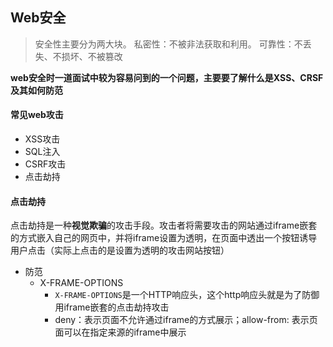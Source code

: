 ## Web安全

>  安全性主要分为两大块。 私密性：不被非法获取和利用。 可靠性：不丢失、不损坏、不被篡改 

**web安全时一道面试中较为容易问到的一个问题，主要要了解什么是XSS、CRSF及其如何防范**



#### 常见web攻击

- XSS攻击
- SQL注入
- CSRF攻击
- 点击劫持



#### 点击劫持

点击劫持是一种**视觉欺骗**的攻击手段。攻击者将需要攻击的网站通过iframe嵌套的方式嵌入自己的网页中，并将iframe设置为透明，在页面中透出一个按钮诱导用户点击（实际上点击的是设置为透明的攻击网站按钮）

- 防范
  - X-FRAME-OPTIONS
    - ```X-FRAME-OPTIONS```是一个HTTP响应头，这个http响应头就是为了防御用iframe嵌套的点击劫持攻击
    - deny：表示页面不允许通过iframe的方式展示；allow-from: 表示页面可以在指定来源的iframe中展示





